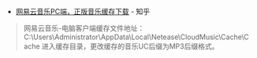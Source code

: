 - [网易云音乐PC端，正版音乐缓存下载](https://www.zhihu.com/question/40678992) - 知乎
> 网易云音乐-电脑客户端缓存文件地址：
> C:\Users\Administrator\AppData\Local\Netease\CloudMusic\Cache\Cache
> 进入缓存目录，更改缓存的音乐UC后缀为MP3后缀格式。
